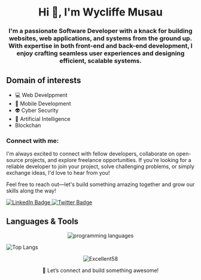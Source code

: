 <h1 align="center">Hi 👋, I'm Wycliffe Musau</h1>
<h3 align="center">I'm a passionate Software Developer with a knack for building websites, web applications, and systems from the ground up. With expertise in both front-end and back-end development, I enjoy crafting seamless user experiences and designing efficient, scalable systems.
</h3>
    
<h2>Domain of interests</h2>
    
- 💻 Web Develppment
- 📱 Mobile Development
- 👽 Cyber Security
- 🦾 Artificial Intelligence
- Blockchan

<h3 align="left">Connect with me:</h3>
<p>I'm always excited to connect with fellow developers, collaborate on open-source projects, and explore freelance opportunities. If you're looking for a reliable developer to join your project, solve challenging problems, or simply exchange ideas, I'd love to hear from you!

Feel free to reach out—let's build something amazing together and grow our skills along the way!</p>
<div id="badges">
  <a href="https://www.linkedin.com/in/wycliffe-musau-22a77b28a/">
    <img src="https://img.shields.io/badge/LinkedIn-blue?style=for-the-badge&logo=linkedin&logoColor=white" alt="LinkedIn Badge"/>
  </a>
  <a href="https://x.com/wycliffe_musau">
    <img src="https://img.shields.io/badge/Twitter-blue?style=for-the-badge&logo=twitter&logoColor=white" alt="Twitter Badge"/>
  </a>
</div>
  
<h2>Languages & Tools</h2>
<p align="center">
  <img src="https://skillicons.dev/icons?i=html,css,js,ts,py,go,react,nextjs,tailwind,django,flask,mysql,postgres,sqlite,mongodb,redis,vscode,github,git" alt="programming languages" align="center"/>
</p> 

![Top Langs](https://github-readme-stats.vercel.app/api/top-langs/?username=Excellent58&size_weight=0.5&count_weight=0.5)

<p align="center"> <img src="https://github-readme-stats.vercel.app/api?username=Excellent58&show_icons=true&theme=react" alt="Excellent58" />
    

<p align="center">🚀 Let’s connect and build something awesome!

</p>
<!--
**Excellent58/Excellent58** is a ✨ _special_ ✨ repository because its `README.md` (this file) appears on your GitHub profile.

Here are some ideas to get you started:

- 🔭 I’m currently working on ...
- 🌱 I’m currently learning ...
- 👯 I’m looking to collaborate on ...
- 🤔 I’m looking for help with ...
- 💬 Ask me about ...
- 📫 How to reach me: ...
- 😄 Pronouns: ...
- ⚡ Fun fact: ...
-->

